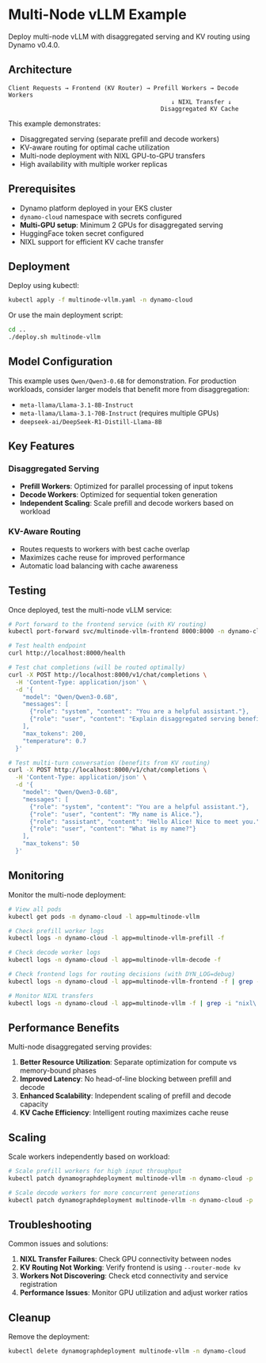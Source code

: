 # Multi-Node vLLM Example

Deploy multi-node vLLM with disaggregated serving and KV routing using Dynamo v0.4.0.

## Architecture

```text
Client Requests → Frontend (KV Router) → Prefill Workers → Decode Workers
                                              ↓ NIXL Transfer ↓
                                           Disaggregated KV Cache
```

This example demonstrates:
- Disaggregated serving (separate prefill and decode workers)
- KV-aware routing for optimal cache utilization
- Multi-node deployment with NIXL GPU-to-GPU transfers
- High availability with multiple worker replicas

## Prerequisites

- Dynamo platform deployed in your EKS cluster
- `dynamo-cloud` namespace with secrets configured
- **Multi-GPU setup**: Minimum 2 GPUs for disaggregated serving
- HuggingFace token secret configured
- NIXL support for efficient KV cache transfer

## Deployment

Deploy using kubectl:

```bash
kubectl apply -f multinode-vllm.yaml -n dynamo-cloud
```

Or use the main deployment script:

```bash
cd ..
./deploy.sh multinode-vllm
```

## Model Configuration

This example uses `Qwen/Qwen3-0.6B` for demonstration. For production workloads, consider larger models that benefit more from disaggregation:

- `meta-llama/Llama-3.1-8B-Instruct`
- `meta-llama/Llama-3.1-70B-Instruct` (requires multiple GPUs)
- `deepseek-ai/DeepSeek-R1-Distill-Llama-8B`

## Key Features

### Disaggregated Serving
- **Prefill Workers**: Optimized for parallel processing of input tokens
- **Decode Workers**: Optimized for sequential token generation  
- **Independent Scaling**: Scale prefill and decode workers based on workload

### KV-Aware Routing
- Routes requests to workers with best cache overlap
- Maximizes cache reuse for improved performance
- Automatic load balancing with cache awareness

## Testing

Once deployed, test the multi-node vLLM service:

```bash
# Port forward to the frontend service (with KV routing)
kubectl port-forward svc/multinode-vllm-frontend 8000:8000 -n dynamo-cloud

# Test health endpoint
curl http://localhost:8000/health

# Test chat completions (will be routed optimally)
curl -X POST http://localhost:8000/v1/chat/completions \
  -H 'Content-Type: application/json' \
  -d '{
    "model": "Qwen/Qwen3-0.6B",
    "messages": [
      {"role": "system", "content": "You are a helpful assistant."},
      {"role": "user", "content": "Explain disaggregated serving benefits"}
    ],
    "max_tokens": 200,
    "temperature": 0.7
  }'

# Test multi-turn conversation (benefits from KV routing)
curl -X POST http://localhost:8000/v1/chat/completions \
  -H 'Content-Type: application/json' \
  -d '{
    "model": "Qwen/Qwen3-0.6B",
    "messages": [
      {"role": "system", "content": "You are a helpful assistant."},
      {"role": "user", "content": "My name is Alice."},
      {"role": "assistant", "content": "Hello Alice! Nice to meet you."},
      {"role": "user", "content": "What is my name?"}
    ],
    "max_tokens": 50
  }'
```

## Monitoring

Monitor the multi-node deployment:

```bash
# View all pods
kubectl get pods -n dynamo-cloud -l app=multinode-vllm

# Check prefill worker logs
kubectl logs -n dynamo-cloud -l app=multinode-vllm-prefill -f

# Check decode worker logs  
kubectl logs -n dynamo-cloud -l app=multinode-vllm-decode -f

# Check frontend logs for routing decisions (with DYN_LOG=debug)
kubectl logs -n dynamo-cloud -l app=multinode-vllm-frontend -f | grep -i "routing\|overlap"

# Monitor NIXL transfers
kubectl logs -n dynamo-cloud -l app=multinode-vllm -f | grep -i "nixl\|transfer"
```

## Performance Benefits

Multi-node disaggregated serving provides:

1. **Better Resource Utilization**: Separate optimization for compute vs memory-bound phases
2. **Improved Latency**: No head-of-line blocking between prefill and decode
3. **Enhanced Scalability**: Independent scaling of prefill and decode capacity  
4. **KV Cache Efficiency**: Intelligent routing maximizes cache reuse

## Scaling

Scale workers independently based on workload:

```bash
# Scale prefill workers for high input throughput
kubectl patch dynamographdeployment multinode-vllm -n dynamo-cloud -p '{"spec":{"services":{"PrefillWorker":{"replicas":3}}}}'

# Scale decode workers for more concurrent generations
kubectl patch dynamographdeployment multinode-vllm -n dynamo-cloud -p '{"spec":{"services":{"DecodeWorker":{"replicas":4}}}}'
```

## Troubleshooting

Common issues and solutions:

1. **NIXL Transfer Failures**: Check GPU connectivity between nodes
2. **KV Routing Not Working**: Verify frontend is using `--router-mode kv`
3. **Workers Not Discovering**: Check etcd connectivity and service registration
4. **Performance Issues**: Monitor GPU utilization and adjust worker ratios

## Cleanup

Remove the deployment:

```bash
kubectl delete dynamographdeployment multinode-vllm -n dynamo-cloud
```